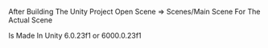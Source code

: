 After Building The Unity Project Open Scene => Scenes/Main Scene  For The Actual Scene

Is Made In Unity 6.0.23f1  or 6000.0.23f1
